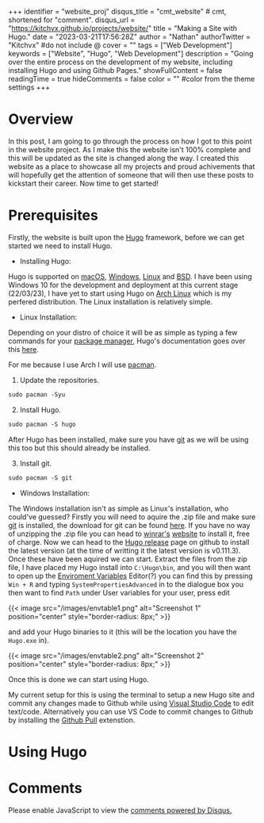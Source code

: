 +++
identifier = "website_proj"
disqus_title = "cmt_website" # cmt, shortened for "comment".
disqus_url = "https://kitchvx.github.io/projects/website/"
title = "Making a Site with Hugo."
date = "2023-03-21T17:56:28Z"
author = "Nathan"
authorTwitter = "Kitchvx" #do not include @
cover = ""
tags = ["Web Development"]
keywords = ["Website", "Hugo", "Web Development"]
description = "Going over the entire process on the development of my website, including installing Hugo and using Github Pages."
showFullContent = false
readingTime = true
hideComments = false
color = "" #color from the theme settings
+++

# Overview

In this post, I am going to go through the process on how I got to this point in the website project. As I make this the website isn't 100% complete and this will be updated as the site is changed along the way. I created this website as a place to showcase all my projects and proud achivements that will hopefully get the attention of someone that will then use these posts to kickstart their career. Now time to get started!

# Prerequisites

Firstly, the website is built upon the [Hugo](https://gohugo.io) framework, before we can get started we need to install Hugo.

- Installing Hugo:

Hugo is supported on [macOS](https://en.wikipedia.org/wiki/MacOS), [Windows](https://en.wikipedia.org/wiki/Windows_10), [Linux](https://en.wikipedia.org/wiki/Linux) and [BSD](https://en.wikipedia.org/wiki/Berkeley_Software_Distribution). I have been using Windows 10 for the development and deployment at this current stage (22/03/23), I have yet to start using Hugo on [Arch Linux](https://wiki.archlinux.org/title/Arch_Linux) which is my perfered distribution. The Linux installation is relatively simple.

- Linux Installation:

Depending on your distro of choice it will be as simple as typing a few commands for your [package manager](https://itsfoss.com/package-manager/), Hugo's documentation goes over this [here](https://gohugo.io/installation/linux/).

For me because I use Arch I will use [pacman](https://wiki.archlinux.org/title/pacman).

1. Update the repositories.

```html
sudo pacman -Syu
```
2. Install Hugo.
```html
sudo pacman -S hugo
```

After Hugo has been installed, make sure you have [git](https://en.wikipedia.org/wiki/Git) as we will be using this too but this should already be installed.

3. Install git.
```html
sudo pacman -S git
```

- Windows Installation:

The Windows installation isn't as simple as Linux's installation, who could've guessed? Firstly you will need to aquire the .zip file and make sure [git](https://en.wikipedia.org/wiki/Git) is installed, the download for git can be found [here](https://git-scm.com/download/win). If you have no way of unzipping the .zip file you can head to [winrar's](https://en.wikipedia.org/wiki/WinRAR) [website](https://www.win-rar.com/start.html?&L=0) to install it, free of charge. Now we can head to the [Hugo release](https://github.com/gohugoio/hugo/releases) page on github to install the latest version (at the time of writting it the latest version is v0.111.3). Once these have been aquired we can start. Extract the files from the zip file, I have placed my Hugo install into `C:\Hugo\bin`, and you will then want to open up the [Enviroment Variables](https://www.google.com/search?q=what+is+windows+environment+variables) Editor(?) you can find this by pressing `Win + R` and typing `SystemPropertiesAdvanced` in to the dialogue box you then want to find `Path` under User variables for your user, press edit

{{< image src="/images/envtable1.png" alt="Screenshot 1" position="center" style="border-radius: 8px;" >}}

and add your Hugo binaries to it (this will be the location you have the `Hugo.exe` in).

{{< image src="/images/envtable2.png" alt="Screenshot 2" position="center" style="border-radius: 8px;" >}}

Once this is done we can start using Hugo.

My current setup for this is using the terminal to setup a new Hugo site and commit any changes made to Github while using [Visual Studio Code](https://en.wikipedia.org/wiki/Visual_Studio_Code) to edit text/code. Alternatively you can use VS Code to commit changes to Github by installing the [Github Pull](https://marketplace.visualstudio.com/items?itemName=GitHub.vscode-pull-request-github) extenstion.

# Using Hugo


# Comments
<div id="disqus_thread"></div>
<script>
    /**
    *  RECOMMENDED CONFIGURATION VARIABLES: EDIT AND UNCOMMENT THE SECTION BELOW TO INSERT DYNAMIC VALUES FROM YOUR PLATFORM OR CMS.
    *  LEARN WHY DEFINING THESE VARIABLES IS IMPORTANT: https://disqus.com/admin/universalcode/#configuration-variables    */
    var disqus_config = function () {
    this.page.url = disqus_url;  // Replace PAGE_URL with your page's canonical URL variable
    this.page.identifier = identifier; // Replace PAGE_IDENTIFIER with your page's unique identifier variable
    };
    (function() { // DON'T EDIT BELOW THIS LINE
    var d = document, s = d.createElement('script');
    s.src = 'https://kblog-5.disqus.com/embed.js';
    s.setAttribute('data-timestamp', +new Date());
    (d.head || d.body).appendChild(s);
    })();
</script>
<noscript>Please enable JavaScript to view the <a href="https://disqus.com/?ref_noscript">comments powered by Disqus.</a></noscript>